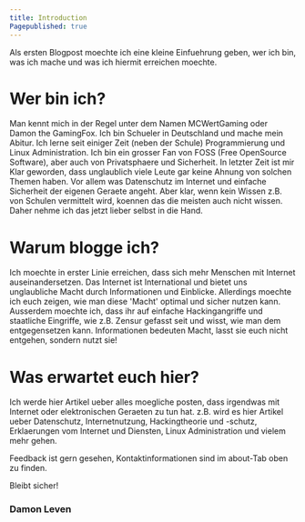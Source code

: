 ```yaml
---
title: Introduction
Pagepublished: true
---
```


Als ersten Blogpost moechte ich eine kleine Einfuehrung geben, wer ich bin, was ich mache und was ich hiermit erreichen moechte.

# Wer bin ich?

Man kennt mich in der Regel unter dem Namen MCWertGaming oder Damon the GamingFox. Ich bin Schueler in Deutschland und mache mein Abitur. Ich lerne seit einiger Zeit (neben der Schule) Programmierung und Linux Administration. Ich bin ein grosser Fan von FOSS (Free OpenSource Software), aber auch von Privatsphaere und Sicherheit. In letzter Zeit ist mir Klar geworden, dass unglaublich viele Leute gar keine Ahnung von solchen Themen haben. Vor allem was Datenschutz im Internet und einfache Sicherheit der eigenen Geraete angeht. Aber klar, wenn kein Wissen z.B. von Schulen vermittelt wird, koennen das die meisten auch nicht wissen. Daher nehme ich das jetzt lieber selbst in die Hand.

# Warum blogge ich?

Ich moechte in erster Linie erreichen, dass sich mehr Menschen mit Internet auseinandersetzen. Das Internet ist International und bietet uns unglaubliche Macht durch Informationen und Einblicke. Allerdings moechte ich euch zeigen, wie man diese 'Macht' optimal und sicher nutzen kann. Ausserdem moechte ich, dass ihr auf einfache Hackingangriffe und staatliche Eingriffe, wie z.B. Zensur gefasst seit und wisst, wie man dem entgegensetzen kann. Informationen bedeuten Macht, lasst sie euch nicht entgehen, sondern nutzt sie!

# Was erwartet euch hier?

Ich werde hier Artikel ueber alles moegliche posten, dass irgendwas mit Internet oder elektronischen Geraeten zu tun hat. z.B. wird es hier Artikel ueber Datenschutz, Internetnutzung, Hackingtheorie und -schutz, Erklaerungen vom Internet und Diensten, Linux Administration und vielem mehr gehen.


Feedback ist gern gesehen, Kontaktinformationen sind im about-Tab oben zu finden.


Bleibt sicher!
### Damon Leven
